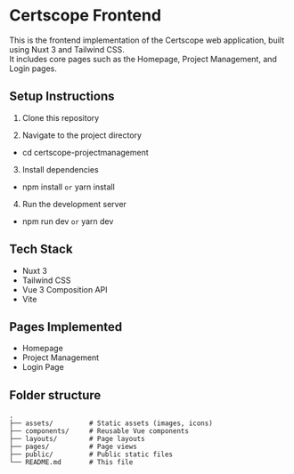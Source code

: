 # Certscope Frontend

This is the frontend implementation of the Certscope web application, built using Nuxt 3 and Tailwind CSS.  
It includes core pages such as the Homepage, Project Management, and Login pages.

## Setup Instructions

1. Clone this repository 

2. Navigate to the project directory
- cd certscope-projectmanagement

3. Install dependencies
- npm install `or` yarn install
 


4. Run the development server
- npm run dev `or` yarn dev
  
  
## Tech Stack

- Nuxt 3
- Tailwind CSS
- Vue 3 Composition API
- Vite

## Pages Implemented

- Homepage
- Project Management
- Login Page

## Folder structure
```
.
├── assets/         # Static assets (images, icons)
├── components/     # Reusable Vue components
├── layouts/        # Page layouts
├── pages/          # Page views
├── public/         # Public static files
└── README.md       # This file
```
